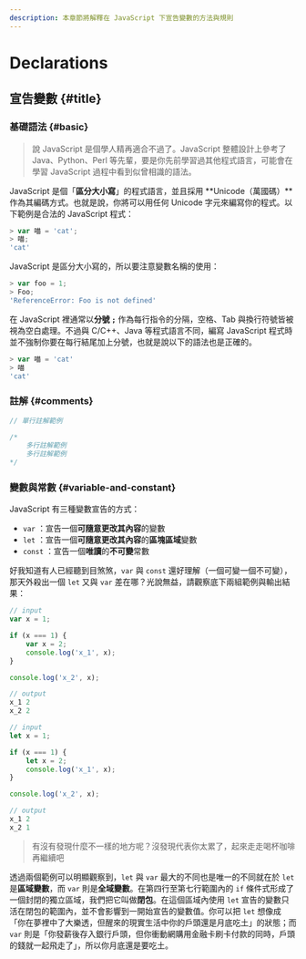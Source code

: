 ```yaml
---
description: 本章節將解釋在 JavaScript 下宣告變數的方法與規則
---
```


# Declarations

## 宣告變數 {#title}

### 基礎語法 {#basic}

> 說 JavaScript 是個學人精再適合不過了。JavaScript 整體設計上參考了 Java、Python、Perl 等先輩，要是你先前學習過其他程式語言，可能會在學習 JavaScript 過程中看到似曾相識的語法。

JavaScript 是個「**區分大小寫**」的程式語言，並且採用 **Unicode（萬國碼）**作為其編碼方式。也就是說，你將可以用任何 Unicode 字元來編寫你的程式。以下範例是合法的 JavaScript 程式：

```javascript
> var 喵 = 'cat';
> 喵;
'cat'
```

JavaScript 是區分大小寫的，所以要注意變數名稱的使用：

```javascript
> var foo = 1;
> Foo;
'ReferenceError: Foo is not defined'
```

在 JavaScript 裡通常以**分號 `;`** 作為每行指令的分隔，空格、Tab 與換行符號皆被視為空白處理。不過與 C/C++、Java 等程式語言不同，編寫 JavaScript 程式時並不強制你要在每行結尾加上分號，也就是說以下的語法也是正確的。

```javascript
> var 喵 = 'cat'
> 喵
'cat'
```

### 註解 {#comments}

```javascript
// 單行註解範例

/*
    多行註解範例
    多行註解範例
*/
```

### 變數與常數 {#variable-and-constant}

JavaScript 有三種變數宣告的方式：

* `var` ：宣告一個**可隨意更改其內容**的變數
* `let` ：宣告一個**可隨意更改其內容**的**區塊區域**變數
* `const` ：宣告一個**唯讀**的**不可變**常數 

好我知道有人已經聽到目煞煞，`var` 與 `const` 還好理解（一個可變一個不可變），那天外殺出一個 `let` 又與 `var` 差在哪？光說無益，請觀察底下兩組範例與輸出結果：

```javascript
// input
var x = 1;

if (x === 1) {
    var x = 2;
    console.log('x_1', x);
}

console.log('x_2', x);

// output
x_1 2
x_2 2
```

```javascript
// input
let x = 1;

if (x === 1) {
    let x = 2;
    console.log('x_1', x);
}

console.log('x_2', x);

// output
x_1 2
x_2 1
```

> 有沒有發現什麼不一樣的地方呢？沒發現代表你太累了，起來走走喝杯咖啡再繼續吧

透過兩個範例可以明顯觀察到，`let` 與 `var` 最大的不同也是唯一的不同就在於 `let` 是**區域變數**，而 `var` 則是**全域變數**。在第四行至第七行範圍內的 `if` 條件式形成了一個封閉的獨立區域，我們把它叫做**閉包**。在這個區域內使用 `let` 宣告的變數只活在閉包的範圍內，並不會影響到一開始宣告的變數值。你可以把 `let` 想像成「你在夢裡中了大樂透，但醒來的現實生活中你的戶頭還是月底吃土」的狀態；而 `var` 則是「你發薪後存入銀行戶頭，但你衝動網購用金融卡刷卡付款的同時，戶頭的錢就一起飛走了」，所以你月底還是要吃土。

